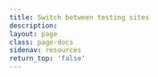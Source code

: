 ```yaml
---
title: Switch between testing sites
description:
layout: page
class: page-docs
sidenav: resources
return_top: 'false'
---
```

